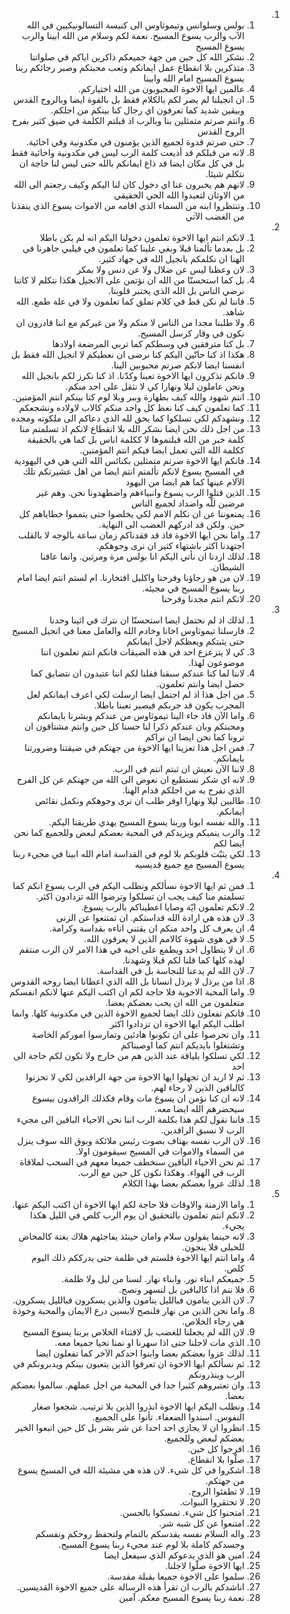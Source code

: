 <ol dir="rtl">
  <li>
    <ol>
      <li>بولس وسلوانس وتيموثاوس الى كنيسة التسالونيكيين في الله الآب والرب يسوع المسيح. نعمة لكم وسلام من الله ابينا والرب يسوع المسيح</li>
      <li>نشكر الله كل حين من جهة جميعكم ذاكرين اياكم في صلواتنا</li>
      <li>متذكرين بلا انقطاع عمل ايمانكم وتعب محبتكم وصبر رجائكم ربنا يسوع المسيح امام الله وابينا</li>
      <li>عالمين ايها الاخوة المحبوبون من الله اختياركم.</li>
      <li>ان انجيلنا لم يصر لكم بالكلام فقط بل بالقوة ايضا وبالروح القدس وبيقين شديد كما تعرفون اي رجال كنا بينكم من اجلكم.</li>
      <li>وانتم صرتم متمثلين بنا وبالرب اذ قبلتم الكلمة في ضيق كثير بفرح الروح القدس</li>
      <li>حتى صرتم قدوة لجميع الذين يؤمنون في مكدونية وفي اخائية.</li>
      <li>لانه من قبلكم قد أذيعت كلمة الرب ليس في مكدونية واخائية فقط بل في كل مكان ايضا قد ذاع ايمانكم بالله حتى ليس لنا حاجة ان نتكلم شيئا.</li>
      <li>لانهم هم يخبرون عنا اي دخول كان لنا اليكم وكيف رجعتم الى الله من الاوثان لتعبدوا الله الحي الحقيقي</li>
      <li>وتنتظروا ابنه من السماء الذي اقامه من الاموات يسوع الذي ينقذنا من الغضب الآتي</li>
    </ol>
  </li>
  <li>
    <ol>
      <li>لانكم انتم ايها الاخوة تعلمون دخولنا اليكم انه لم يكن باطلا</li>
      <li>بل بعدما تألمنا قبلا وبغي علينا كما تعلمون في فيلبي جاهرنا في الهنا ان نكلمكم بانجيل الله في جهاد كثير.</li>
      <li>لان وعظنا ليس عن ضلال ولا عن دنس ولا بمكر</li>
      <li>بل كما استحسنّا من الله ان نؤتمن على الانجيل هكذا نتكلم لا كاننا نرضي الناس بل الله الذي يختبر قلوبنا.</li>
      <li>فاننا لم نكن قط في كلام تملق كما تعلمون ولا في علة طمع. الله شاهد.</li>
      <li>ولا طلبنا مجدا من الناس لا منكم ولا من غيركم مع اننا قادرون ان نكون في وقار كرسل المسيح.</li>
      <li>بل كنا مترفقين في وسطكم كما تربي المرضعة اولادها</li>
      <li>هكذا اذ كنا حانّين اليكم كنا نرضى ان نعطيكم لا انجيل الله فقط بل انفسنا ايضا لانكم صرتم محبوبين الينا.</li>
      <li>فانكم تذكرون ايها الاخوة تعبنا وكدّنا. اذ كنا نكرز لكم بانجيل الله ونحن عاملون ليلا ونهارا كي لا نثقل على احد منكم.</li>
      <li>انتم شهود والله كيف بطهارة وببر وبلا لوم كنا بينكم انتم المؤمنين.</li>
      <li>كما تعلمون كيف كنا نعظ كل واحد منكم كالاب لاولاده ونشجعكم</li>
      <li>ونشهدكم لكي تسلكوا كما يحق لله الذي دعاكم الى ملكوته ومجده</li>
      <li>من اجل ذلك نحن ايضا نشكر الله بلا انقطاع لانكم اذ تسلمتم منا كلمة خبر من الله قبلتموها لا ككلمة اناس بل كما هي بالحقيقة ككلمة الله التي تعمل ايضا فيكم انتم المؤمنين.</li>
      <li>فانكم ايها الاخوة صرتم متمثلين بكنائس الله التي هي في اليهودية في المسيح يسوع لانكم تألمتم انتم ايضا من اهل عشيرتكم تلك الآلام عينها كما هم ايضا من اليهود</li>
      <li>الذين قتلوا الرب يسوع وانبياءهم واضطهدونا نحن. وهم غير مرضين للّه واضداد لجميع الناس</li>
      <li>يمنعوننا عن ان نكلم الامم لكي يخلصوا حتى يتمموا خطاياهم كل حين. ولكن قد ادركهم الغضب الى النهاية.</li>
      <li>واما نحن ايها الاخوة فاذ قد فقدناكم زمان ساعة بالوجه لا بالقلب اجتهدنا اكثر باشتهاء كثير ان نرى وجوهكم.</li>
      <li>لذلك اردنا ان نأتي اليكم انا بولس مرة ومرتين. وانما عاقنا الشيطان.</li>
      <li>لان من هو رجاؤنا وفرحنا واكليل افتخارنا. ام لستم انتم ايضا امام ربنا يسوع المسيح في مجيئه.</li>
      <li>لانكم انتم مجدنا وفرحنا</li>
    </ol>
  </li>
  <li>
    <ol>
      <li>لذلك اذ لم نحتمل ايضا استحسنّا ان نترك في اثينا وحدنا</li>
      <li>فارسلنا تيموثاوس اخانا وخادم الله والعامل معنا في انجيل المسيح حتى يثبتكم ويعظكم لاجل ايمانكم</li>
      <li>كي لا يتزعزع احد في هذه الضيقات فانكم انتم تعلمون اننا موضوعون لهذا.</li>
      <li>لاننا لما كنا عندكم سبقنا فقلنا لكم اننا عتيدون ان نتضايق كما حصل ايضا وانتم تعلمون.</li>
      <li>من اجل هذا اذ لم احتمل ايضا ارسلت لكي اعرف ايمانكم لعل المجرب يكون قد جربكم فيصير تعبنا باطلا.</li>
      <li>واما الآن فاذ جاء الينا تيموثاوس من عندكم وبشرنا بايمانكم ومحبتكم وبان عندكم ذكرا لنا حسنا كل حين وانتم مشتاقون ان ترونا كما نحن ايضا ان نراكم</li>
      <li>فمن اجل هذا تعزينا ايها الاخوة من جهتكم في ضيقتنا وضرورتنا بايمانكم.</li>
      <li>لاننا الآن نعيش ان ثبتم انتم في الرب.</li>
      <li>لانه اي شكر نستطيع ان نعوض الى الله من جهتكم عن كل الفرح الذي نفرح به من اجلكم قدام الهنا.</li>
      <li>طالبين ليلا ونهارا اوفر طلب ان نرى وجوهكم ونكمل نقائص ايمانكم.</li>
      <li>والله نفسه ابونا وربنا يسوع المسيح يهدي طريقنا اليكم.</li>
      <li>والرب ينميكم ويزيدكم في المحبة بعضكم لبعض وللجميع كما نحن ايضا لكم</li>
      <li>لكي يثبّت قلوبكم بلا لوم في القداسة امام الله ابينا في مجيء ربنا يسوع المسيح مع جميع قديسيه</li>
    </ol>
  </li>
  <li>
    <ol>
      <li>فمن ثم ايها الاخوة نسألكم ونطلب اليكم في الرب يسوع انكم كما تسلمتم منا كيف يجب ان تسلكوا وترضوا الله تزدادون اكثر.</li>
      <li>لانكم تعلمون ايّة وصايا اعطيناكم بالرب يسوع.</li>
      <li>لان هذه هي ارادة الله قداستكم. ان تمتنعوا عن الزنى</li>
      <li>ان يعرف كل واحد منكم ان يقتني اناءه بقداسة وكرامة.</li>
      <li>لا في هوى شهوة كالامم الذين لا يعرفون الله.</li>
      <li>ان لا يتطاول احد ويطمع على اخيه في هذا الامر لان الرب منتقم لهذه كلها كما قلنا لكم قبلا وشهدنا.</li>
      <li>لان الله لم يدعنا للنجاسة بل في القداسة.</li>
      <li>اذا من يرذل لا يرذل انسانا بل الله الذي اعطانا ايضا روحه القدوس</li>
      <li>واما المحبة الاخوية فلا حاجة لكم ان اكتب اليكم عنها لانكم انفسكم متعلمون من الله ان يحب بعضكم بعضا.</li>
      <li>فانكم تفعلون ذلك ايضا لجميع الاخوة الذين في مكدونية كلها. وانما اطلب اليكم ايها الاخوة ان تزدادوا اكثر</li>
      <li>وان تحرصوا على ان تكونوا هادئين وتمارسوا اموركم الخاصة وتشتغلوا بايديكم انتم كما اوصيناكم</li>
      <li>لكي تسلكوا بلياقة عند الذين هم من خارج ولا تكون لكم حاجة الى احد</li>
      <li>ثم لا اريد ان تجهلوا ايها الاخوة من جهة الراقدين لكي لا تحزنوا كالباقين الذين لا رجاء لهم.</li>
      <li>لانه ان كنا نؤمن ان يسوع مات وقام فكذلك الراقدون بيسوع سيحضرهم الله ايضا معه.</li>
      <li>فاننا نقول لكم هذا بكلمة الرب اننا نحن الاحياء الباقين الى مجيء الرب لا نسبق الراقدين.</li>
      <li>لان الرب نفسه بهتاف بصوت رئيس ملائكة وبوق الله سوف ينزل من السماء والاموات في المسيح سيقومون اولا.</li>
      <li>ثم نحن الاحياء الباقين سنخطف جميعا معهم في السحب لملاقاة الرب في الهواء. وهكذا نكون كل حين مع الرب.</li>
      <li>لذلك عزوا بعضكم بعضا بهذا الكلام</li>
    </ol>
  </li>
  <li>
    <ol>
      <li>واما الازمنة والاوقات فلا حاجة لكم ايها الاخوة ان اكتب اليكم عنها.</li>
      <li>لانكم انتم تعلمون بالتحقيق ان يوم الرب كلص في الليل هكذا يجيء.</li>
      <li>لانه حينما يقولون سلام وامان حينئذ يفاجئهم هلاك بغتة كالمخاض للحبلى فلا ينجون.</li>
      <li>واما انتم ايها الاخوة فلستم في ظلمة حتى يدرككم ذلك اليوم كلص.</li>
      <li>جميعكم ابناء نور. وابناء نهار. لسنا من ليل ولا ظلمة.</li>
      <li>فلا ننم اذا كالباقين بل لنسهر ونصح.</li>
      <li>لان الذين ينامون فبالليل ينامون والذين يسكرون فبالليل يسكرون.</li>
      <li>واما نحن الذين من نهار فلنصح لابسين درع الايمان والمحبة وخوذة هي رجاء الخلاص.</li>
      <li>لان الله لم يجعلنا للغضب بل لاقتناء الخلاص بربنا يسوع المسيح</li>
      <li>الذي مات لاجلنا حتى اذا سهرنا او نمنا نحيا جميعا معه.</li>
      <li>لذلك عزوا بعضكم بعضا وابنوا احدكم الآخر كما تفعلون ايضا</li>
      <li>ثم نسألكم ايها الاخوة ان تعرفوا الذين يتعبون بينكم ويدبرونكم في الرب وينذرونكم</li>
      <li>وان تعتبروهم كثيرا جدا في المحبة من اجل عملهم. سالموا بعضكم بعضا.</li>
      <li>ونطلب اليكم ايها الاخوة انذروا الذين بلا ترتيب. شجعوا صغار النفوس. اسندوا الضعفاء. تأنوا على الجميع.</li>
      <li>انظروا ان لا يجازي احد احدا عن شر بشر بل كل حين اتبعوا الخير بعضكم لبعض وللجميع.</li>
      <li>افرحوا كل حين.</li>
      <li>صلّوا بلا انقطاع.</li>
      <li>اشكروا في كل شيء. لان هذه هي مشيئة الله في المسيح يسوع من جهتكم.</li>
      <li>لا تطفئوا الروح.</li>
      <li>لا تحتقروا النبوات.</li>
      <li>امتحنوا كل شيء. تمسكوا بالحسن.</li>
      <li>امتنعوا عن كل شبه شر.</li>
      <li>واله السلام نفسه يقدسكم بالتمام ولتحفظ روحكم ونفسكم وجسدكم كاملة بلا لوم عند مجيء ربنا يسوع المسيح.</li>
      <li>امين هو الذي يدعوكم الذي سيفعل ايضا</li>
      <li>ايها الاخوة صلّوا لاجلنا.</li>
      <li>سلموا على الاخوة جميعا بقبلة مقدسة.</li>
      <li>اناشدكم بالرب ان تقرأ هذه الرسالة على جميع الاخوة القديسين.</li>
      <li>نعمة ربنا يسوع المسيح معكم. آمين</li>
    </ol>
  </li>
</ol>
